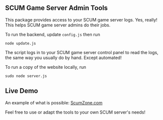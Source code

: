 ## SCUM Game Server Admin Tools

This package provides access to your SCUM game server logs. Yes, really! This
helps SCUM game server admins do their jobs.

To run the backend, update `config.js` then run

```
node update.js
```

The script logs in to your SCUM game server control panel to read the logs, the
same way you usually do by hand. Except automated!

To run a copy of the website locally, run

```
sudo node server.js
```

## Live Demo

An example of what is possible: [ScumZone.com](http://ScumZone.com/)

Feel free to use or adapt the tools to your own SCUM server's needs!
